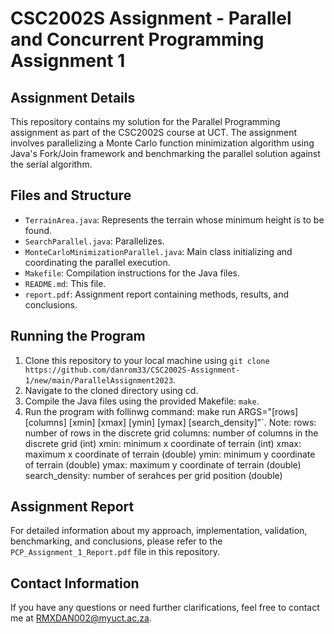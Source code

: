 # CSC2002S Assignment - Parallel and Concurrent Programming Assignment 1

## Assignment Details

This repository contains my solution for the Parallel Programming assignment as part of the CSC2002S course at UCT. The assignment involves parallelizing a Monte Carlo function minimization algorithm using Java's Fork/Join framework and benchmarking the parallel solution against the serial algorithm.

## Files and Structure

- `TerrainArea.java`: Represents the terrain whose minimum height is to be found.
- `SearchParallel.java`: Parallelizes.
- `MonteCarloMinimizationParallel.java`: Main class initializing and coordinating the parallel execution.
- `Makefile`: Compilation instructions for the Java files.
- `README.md`: This file.
- `report.pdf`: Assignment report containing methods, results, and conclusions.

## Running the Program

1. Clone this repository to your local machine using `git clone https://github.com/danrom33/CSC2002S-Assignment-1/new/main/ParallelAssignment2023`.
2. Navigate to the cloned directory using cd.
3. Compile the Java files using the provided Makefile: `make`.
4. Run the program with follinwg command: make run ARGS="[rows] [columns] [xmin] [xmax] [ymin] [ymax] [search_density]"`.
  Note:
   rows: number of rows in the discrete grid
   columns: number of columns in the discrete grid (int)
   xmin: minimum x coordinate of terrain (int)
   xmax: maximum x coordinate of terrain (double)
   ymin: minimum y coordinate of terrain (double)
   ymax: maximum y coordinate of terrain (double)
   search_density: number of serahces per grid position (double)

## Assignment Report

For detailed information about my approach, implementation, validation, benchmarking, and conclusions, please refer to the `PCP_Assignment_1_Report.pdf` file in this repository.

## Contact Information

If you have any questions or need further clarifications, feel free to contact me at RMXDAN002@myuct.ac.za.

